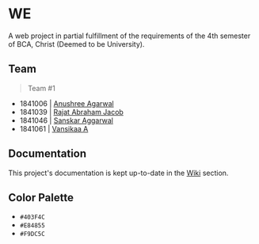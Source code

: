 # WE

A web project in partial fulfillment of the requirements of the 4th semester of BCA, Christ (Deemed to be University).

## Team

> Team #1

- 1841006 | [Anushree Agarwal](https://github.com/anushree1982)
- 1841039 | [Rajat Abraham Jacob](https://github.com/RajatJacob)
- 1841046 | [Sanskar Aggarwal](https://github.com/sanskaraggarwal)
- 1841061 | [Vansikaa A](https://github.com/vansikaa)

## Documentation

This project's documentation is kept up-to-date in the [Wiki](../../wiki) section.

## Color Palette

- `#403F4C`
- `#E84855`
- `#F9DC5C`
